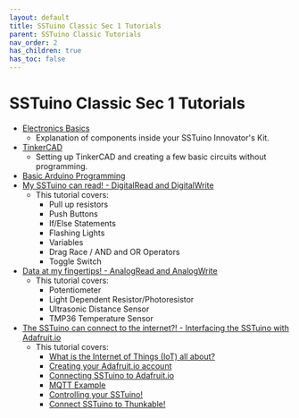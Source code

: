 ```yaml
---
layout: default
title: SSTuino Classic Sec 1 Tutorials
parent: SSTuino Classic Tutorials
nav_order: 2
has_children: true
has_toc: false
---
```


# SSTuino Classic Sec 1 Tutorials

* [Electronics Basics](electronicBasics/index.md)
    * Explanation of components inside your SSTuino Innovator's Kit.
* [TinkerCAD](tinkercad/index.md)
    * Setting up TinkerCAD and creating a few basic circuits without programming.
* [Basic Arduino Programming](basicArduinoProgramming/index.md)
* [My SSTuino can read! - DigitalRead and DigitalWrite](digitalRead.md)
    * This tutorial covers:
        * Pull up resistors
        * Push Buttons
        * If/Else Statements
        * Flashing Lights
        * Variables
        * Drag Race / AND and OR Operators
        * Toggle Switch
* [Data at my fingertips! - AnalogRead and AnalogWrite](dataInput.md)
    * This tutorial covers:
        * Potentiometer
        * Light Dependent Resistor/Photoresistor
        * Ultrasonic Distance Sensor
        * TMP36 Temperature Sensor
* [The SSTuino can connect to the internet?! - Interfacing the SSTuino with Adafruit.io](sstuinoIoT.md)
    * This tutorial covers:
        * [What is the Internet of Things (IoT) all about?](sstuinoIoT.md/#what-is-the-internet-of-things-iot-all-about)
        * [Creating your Adafruit.io account](sstuinoIoT.md/#creating-your-adafruitio-account)
        * [Connecting SSTuino to Adafruit.io](sstuinoIoT.md/#connecting-sstuino-to-adafruitio)
        * [MQTT Example](sstuinoIoT.md/#mqtt-example)
        * [Controlling your SSTuino!](sstuinoIoT.md/#controlling-your-sstuino)
        * [Connect SSTuino to Thunkable!](sstuinoIoT.md/#connect-sstuino-to-thunkable)
